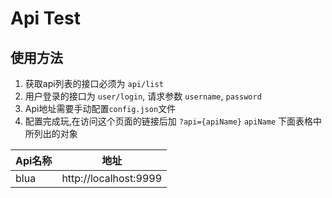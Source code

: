 # Api Test

## 使用方法
1. 获取api列表的接口必须为 `api/list`
2. 用户登录的接口为 `user/login`,  请求参数 `username`, `password`
3. Api地址需要手动配置`config.json`文件
4. 配置完成玩,在访问这个页面的链接后加 `?api={apiName}`  `apiName` 下面表格中所列出的对象

|Api名称|地址|
|---|---|
|blua|http://localhost:9999|